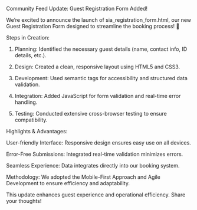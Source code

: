 Community Feed Update: Guest Registration Form Added!

We’re excited to announce the launch of sia_registration_form.html, our new Guest Registration Form designed to streamline the booking process! 🎉

Steps in Creation:

1. Planning: Identified the necessary guest details (name, contact info, ID details, etc.).


2. Design: Created a clean, responsive layout using HTML5 and CSS3.


3. Development: Used semantic tags for accessibility and structured data validation.


4. Integration: Added JavaScript for form validation and real-time error handling.


5. Testing: Conducted extensive cross-browser testing to ensure compatibility.



Highlights & Advantages:

User-friendly Interface: Responsive design ensures easy use on all devices.

Error-Free Submissions: Integrated real-time validation minimizes errors.

Seamless Experience: Data integrates directly into our booking system.


Methodology: We adopted the Mobile-First Approach and Agile Development to ensure efficiency and adaptability.

This update enhances guest experience and operational efficiency. Share your thoughts!

